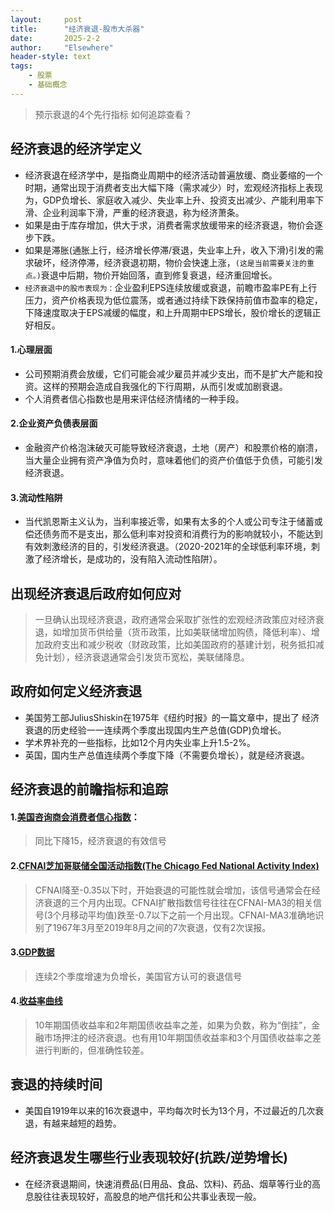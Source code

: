 ```yaml
---
layout: 	post
title: 		"经济衰退-股市大杀器"
date:       2025-2-2
author: 	"Elsewhere"
header-style: text
tags:
    - 股票
    - 基础概念
---
```


> 预示衰退的4个先行指标
> 如何追踪查看？

## 经济衰退的经济学定义
- 经济衰退在经济学中，是指商业周期中的经济活动普遍放缓、商业萎缩的一个时期，通常出现于消费者支出大幅下降（需求减少）时，宏观经济指标上表现为，GDP负增长、家庭收入减少、失业率上升、投资支出减少、产能利用率下滑、企业利润率下滑，严重的经济衰退，称为经济萧条。
- 如果是由于库存增加，供大于求，消费者需求放缓带来的经济衰退，物价会逐步下跌。
- 如果是滞胀(通胀上行，经济增长停滞/衰退，失业率上升，收入下滑)引发的需求破坏，经济停滞，经济衰退初期，物价会快速上涨，`(这是当前需要关注的重点。)`衰退中后期，物价开始回落，直到修复衰退，经济重回增长。
- `经济衰退中的股市表现为：`企业盈利EPS连续放缓或衰退，前瞻市盈率PE有上行压力，资产价格表现为低位震荡，或者通过持续下跌保持前值市盈率的稳定，下降速度取决于EPS减缓的幅度，和上升周期中EPS增长，股价增长的逻辑正好相反。



#### 1.心理层面

- 公司预期消费会放缓，它们可能会减少雇员并减少支出，而不是扩大产能和投资。这样的预期会造成自我强化的下行周期，从而引发或加剧衰退。
- 个人消费者信心指数也是用来评估经济情绪的一种手段。



#### 2.企业资产负债表层面

- 金融资产价格泡沫破灭可能导致经济衰退，土地（房产）和股票价格的崩溃，当大量企业拥有资产净值为负时，意味着他们的资产价值低于负债，可能引发经济衰退。

#### 3.流动性陷阱

- 当代凯恩斯主义认为，当利率接近零，如果有太多的个人或公司专注于储蓄或偿还债务而不是支出，那么低利率对投资和消费行为的影响就较小，不能达到有效刺激经济的目的，引发经济衰退。（2020-2021年的全球低利率环境，刺激了经济增长，是成功的，没有陷入流动性陷阱）。



## 出现经济衰退后政府如何应对
> 一旦确认出现经济衰退，政府通常会采取扩张性的宏观经济政策应对经济衰退，如增加货币供给量（货币政策，比如美联储增加购债，降低利率）、增加政府支出和减少税收（财政政策，比如美国政府的基建计划，税务抵扣减免计划），经济衰退通常会引发货币宽松，美联储降息。



## 政府如何定义经济衰退
- 美国劳工部JuliusShiskin在1975年《纽约时报》的一篇文章中，提出了
  经济衰退的历史经验一一连续两个季度出现国内生产总值(GDP)负增长。
- 学术界补充的一些指标，比如12个月内失业率上升1.5-2%。
- 英国，国内生产总值连续两个季度下降（不需要负增长），就是经济衰退。



## 经济衰退的前瞻指标和追踪
#### 1.[美国咨询商会消费者信心指数](https://rl.fx678.com/content/id/112015032410000081.html)：

> 同比下降15，经济衰退的有效信号

#### 2.[CFNAI芝加哥联储全国活动指数(The Chicago Fed National Activity Index)](https://www.chicagofed.org/research/data/cfnai/current-data)

> CFNAI降至-0.35以下时，开始衰退的可能性就会增加，该信号通常会在经济衰退的三个月内出现。CFNAI扩散指数信号往往在CFNAI-MA3的相关信号(3个月移动平均值)跌至-0.7以下之前一个月出现。CFNAI-MA3准确地识别了1967年3月至2019年8月之间的7次衰退，仅有2次误报。

#### 3.[GDP数据](https://fred.stlouisfed.org/series/GDP#0)

> 连续2个季度增速为负增长，美国官方认可的衰退信号

#### 4.[收益率曲线](https://fred.stlouisfed.org/series/T10Y2Y)

> 10年期国债收益率和2年期国债收益率之差，如果为负数，称为“倒挂”，金融市场押注的经济衰退。也有用10年期国债收益率和3个月国债收益率之差进行判断的，但准确性较差。



## 衰退的持续时间
- 美国自1919年以来的16次衰退中，平均每次时长为13个月，不过最近的几次衰退，有越来越短的趋势。

  

## 经济衰退发生哪些行业表现较好(抗跌/逆势增长)

- 在经济衰退期间，快速消费品(日用品、食品、饮料)、药品、烟草等行业的高息股往往表现较好，高股息的地产信托和公共事业表现一般。


